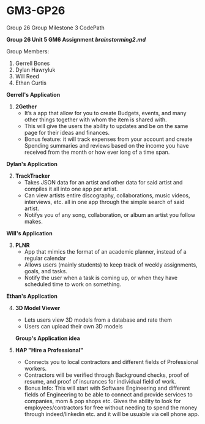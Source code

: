 # GM3-GP26
Group 26 Group Milestone 3 CodePath

**Group 26 Unit 5 GM6 Assignment**
***brainstorming2.md***

Group Members:
1. Gerrell Bones
2. Dylan Hawryluk
3. Will Reed
4. Ethan Curtis


**Gerrell's Application**
  1. **2Gether**
      - It’s a app that allow for you to create Budgets, events, and many other things together with whom the item is shared with.
      - This will give the users the ability to updates and be on the same page for their ideas and finances.
      - Bonus feature: it will track expenses from your account and create Spending summaries and reviews based on the income you have received from the month or how ever long of a time span.

**Dylan's Application**

2. **TrackTracker**
   * Takes JSON data for an artist and other data for said artist and compiles it all into one app per artist.
   * Can view artists entire discography, collaborations, music videos, interviews, etc. all in one app through the simple search of said artist.
   * Notifys you of any song, collaboration, or album an artist you follow makes.

**Will's Application**

3. **PLNR**
    * App that mimics the format of an academic planner, instead of a regular calendar
    * Allows users (mainly students) to keep track of weekly assignments, goals, and tasks.
    * Notify the user when a task is coming up, or when they have scheduled time to work on something.
      
  **Ethan's Application**

4. **3D Model Viewer**
    * Lets users view 3D models from a database and rate them
    * Users can upload their own 3D models
    
    **Group's Application idea**

5. **HAP "Hire a Professional"**
    * Connects you to local contractors and different fields of Professional workers.
    * Contractors will be verified through Background checks, proof of resume, and proof of insurances for individual field of work.
    * Bonus Info: This will start with Software Engineering and different fields of Engineering to be able to connect and provide services to companies, mom & pop shops etc. Gives the ability to look for employees/contractors for free without needing to spend the money through indeed/linkedin etc. and it will be usuable via cell phone app.
